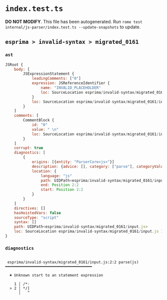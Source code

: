 # `index.test.ts`

**DO NOT MODIFY**. This file has been autogenerated. Run `rome test internal/js-parser/index.test.ts --update-snapshots` to update.

## `esprima > invalid-syntax > migrated_0161`

### `ast`

```javascript
JSRoot {
	body: [
		JSExpressionStatement {
			leadingComments: ["0"]
			expression: JSReferenceIdentifier {
				name: "INVALID_PLACEHOLDER"
				loc: SourceLocation esprima/invalid-syntax/migrated_0161/input.js 2:2-2:3
			}
			loc: SourceLocation esprima/invalid-syntax/migrated_0161/input.js 2:2-2:3
		}
	]
	comments: [
		CommentBlock {
			id: "0"
			value: " \n"
			loc: SourceLocation esprima/invalid-syntax/migrated_0161/input.js 1:0-2:2
		}
	]
	corrupt: true
	diagnostics: [
		{
			origins: [{entity: "ParserCore<js>"}]
			description: {advice: [], category: ["parse"], categoryValue: "js", message: [RAW_MARKUP {value: "Unknown start to an "}, "statement expression"]}
			location: {
				language: "js"
				path: UIDPath<esprima/invalid-syntax/migrated_0161/input.js>
				end: Position 2:2
				start: Position 2:2
			}
		}
	]
	directives: []
	hasHoistedVars: false
	sourceType: "script"
	syntax: []
	path: UIDPath<esprima/invalid-syntax/migrated_0161/input.js>
	loc: SourceLocation esprima/invalid-syntax/migrated_0161/input.js 1:0-3:0
}
```

### `diagnostics`

```

 esprima/invalid-syntax/migrated_0161/input.js:2:2 parse(js) ━━━━━━━━━━━━━━━━━━━━━━━━━━━━━━━━━━━━━━━

  ✖ Unknown start to an statement expression

    1 │ /*·
  > 2 │ */]
      │   ^


```
